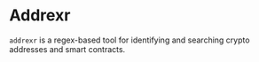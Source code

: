 # Addrexr

`addrexr` is a regex-based tool for identifying and searching crypto addresses and smart contracts.

